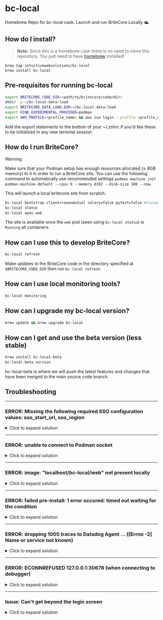 # bc-local
Homebrew Repo for bc-local cask. Launch and run BriteCore Locally 🛳️

## How do I install?

> **Note:** Since this is a homebrew cask there is no need to clone this repository. You just need to have [homebrew](https://brew.sh) installed!

```
brew tap intuitivewebsolutions/bc-local
brew install bc-local
```

## Pre-requisites for running bc-local

```sh
export BRITECORE_CODE_DIR=<path/to/britecore/code/dir>
mkdir -p ~/bc-local-data-load
export BRITECORE_DATA_LOAD_DIR=~/bc-local-data-load
export KIND_EXPERIMENTAL_PROVIDER=podman
export AWS_PROFILE=<profile_name> && aws sso login --profile <profile_name>  # Replace <profile_name> with a profile from ~/.aws/config
```

Add the export statements to the bottom of your ~/.zshrc if you'd like these to be initialized in any new terminal session

## How do I run BriteCore?

> [!WARNING]
> Make sure that your Podman setup has enough resources allocated (≥ 8GB memory) to it in order to run a BriteCore site. You can use the following command to automatically use recommended settings `podman machine init podman-machine-default --cpus 8 --memory 8192 --disk-size 100 --now`. 

This will launch a local britecore site from scratch:
```sh
bc-local bootstrap client=rowanmutual celery=false pytest=false #change args as needed
bc-local status
bc-local open web
```
The site is available once the `web` pod (seen using `bc-local status`) is `Running` all containers.

## How can I use this to develop BriteCore?

```sh
bc-local refresh
```

Make updates to the BriteCore code in the directory specified at `$BRITECORE_CODE_DIR` then run `bc-local refresh`

## How can I use local monitoring tools?

```sh
bc-local monitoring
```

## How can I upgrade my bc-local version?

```sh
brew update && brew upgrade bc-local
```

## How can I get and use the beta version (less stable)
```sh
brew install bc-local-beta
bc-local-beta version
```
bc-local-beta is where we will push the latest features and changes that have been merged to the main source code branch.

## Troubleshooting
----
### ERROR: Missing the following required SSO configuration values: sso_start_url, sso_region
<details>
<summary>Click to expand solution</summary>

You'll encounter this error if your profile isn't configured in your `~/.aws/config` file. You can use the following profile or model a custom profile based on the one below. If you use the profile below, you can retry the authentication process using `export AWS_PROFILE=bcp_engineer && aws sso login --profile bcp_engineer` 

```ini
[profile bcp_engineer]
region = us-east-1
cli_auto_prompt = on-partial
sso_start_url = https://britecore-accounts.awsapps.com/start#/
sso_region = us-east-1
sso_account_id = 313750358190
sso_role_name = BriteCoreProEngineer
duration_seconds = 14400
output = text
```
</details>

----
### ERROR: unable to connect to Podman socket
<details>
<summary>Click to expand solution</summary>

<img src="./docs/images/err_unable_to_connect_to_podman_socket.png" alt="Screenshot of the terminal error" width="1000">

Example terminal error

<br>
This problem typically is due to the podman VM setup not properly creating necessary connections. You can validate the issue by running `podman system connection list` not getting any output.

To fix you'll want to run the following 
```sh
podman machine init
podman machine start
```

Then you should see output upon rerun of `podman system connection list`

</details>

----
### ERROR: image: "localhost/bc-local/web" not present locally
<details>
<summary>Click to expand solution</summary>
<img src="./docs/images/err_bc_local_web_image_not_present_locally.png" alt="Screenshot of the terminal error" width="600">

Example terminal error

<br>
If you're seeing this and you are able to see the image locally when executing the following 

```sh
podman images | grep localhost/bc-local/web
```

<br>
you can fix by running 

```sh
sudo ln -sf "$(command -v podman)" /usr/local/bin/docker
```

</details>

----
### ERROR: failed pre-install: 1 error occured: timed out waiting for the condition
<details>
<summary>Click to expand solution</summary>
<br> 

Example terminal error:
```sh
Release "bc-local" does not exist. Installing it now.

Error: failed pre-install: 1 error occurred:
	* timed out waiting for the condition

```

<br>
This can be caused because of a long copy-db execution. Typically you can fix thix by including a larger amount of time in the timeout flag

```sh
bc-local bootstrap client=municipal timeout=50m
```

</details>

----
### ERROR: dropping 1005 traces to Datadog Agent ... ([Errno -2] Name or service not known) 
<details>
<summary>Click to expand solution</summary>
If you're seeing many error logs related to the DataDog Agent, it's typically because it's unable to find the bc-local monitoring stack. You can resolve this by launching the monitoring stack 

```sh
bc-local monitoring
```

</details>

----
### ERROR: ECONNREFUSED 127.0.0.1:30678 (when connecting to debugger)
<details>
<summary>Click to expand solution</summary>
<img src="./docs/images/err_ECONNREFUSED_port_30678.png" alt="Screenshot of the VS Code error" width="300">

Example VS Code error popup

<br>
If you see this error when attempting to connect to the debugger port, this may be because the bc-local kind cluster is not exposing the port. 

You can test this by executing 

```sh
lsof -i TCP |grep 30678
```

which should provide an output like 

```sh
gvproxy ... TCP *:30678 (LISTEN)
```

If you get no output then run the following to fix:
```
bc-local clean
bc-local bootstrap
```

</details>

----
### Issue: Can't get beyond the login screen
<details>
<summary>Click to expand solution</summary>

<br>
If you use correct credentials when attempting to login and it redirects you back to the login screen, this can be caused by using Safari.

<br>
<br>
Fix:
Use a chromium based browser.

</details>
